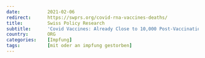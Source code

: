 ```yaml
---
date:          2021-02-06
redirect:      https://swprs.org/covid-rna-vaccines-deaths/
title:         Swiss Policy Research
subtitle:      'Covid Vaccines: Already Close to 10,000 Post-Vaccination Deaths'
country:       ORG
categories:    [Impfung]
tags:          [mit oder an impfung gestorben]
---
```

